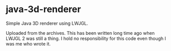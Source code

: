# java-3d-renderer
Simple Java 3D renderer using LWJGL.

Uploaded from the archives. This has been written long time ago when LWJGL 2 was still a thing. 
I hold no responsibility for this code even though I was me who wrote it.
